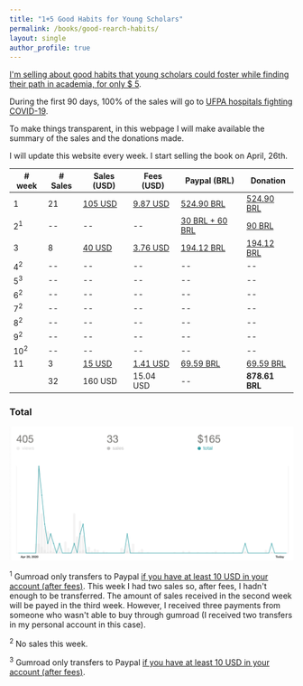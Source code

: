 ```yaml
---
title: "1+5 Good Habits for Young Scholars"
permalink: /books/good-rearch-habits/
layout: single
author_profile: true
---
```


[I'm selling about good habits that young scholars could foster while finding their path in academia, for only $ 5](http://gum.co/good-research-habits).

During the first 90 days, 100% of the sales will go to [UFPA hospitals fighting COVID-19](https://coronavirus.ufpa.br/doacoes).

To make things transparent, in this webpage I will make available the summary of the sales and the donations made.

I will update this website every week. I start selling the book on April, 26th.


| # week | # Sales  |   Sales (USD)  | Fees (USD) | Paypal (BRL) | Donation |
|--------|----------|----------------|------------|--------------|----------|
| 1      |  21        | [105 USD](/lost+found/book-sales/books-gumroad-w1.png)        |         [9.87 USD](/lost+found/book-sales/books-gumroad-w1.png)  |      [524.90 BRL](/lost+found/book-sales/books-paypal-w1.png)  | [524.90 BRL](/lost+found/book-sales/book-transfer-w1.jpg)  |
| 2<sup>1</sup> | --    | --         | --         | [30 BRL + 60 BRL](/lost+found/book-sales/books-gumroad-w2.jpeg)   | [90 BRL](/lost+found/book-sales/book-transfer-w2.jpeg)   |
| 3      |  8       | [40 USD](/lost+found/book-sales/books-gumroad-w3.png)       | [3.76 USD](/lost+found/book-sales/books-gumroad-w3.png)  | [194.12 BRL](/lost+found/book-sales/books-paypal-w3.png)      | [194.12 BRL](/lost+found/book-sales/book-transfer-w3.jpeg)  |
| 4<sup>2</sup>       | --          | --         | --             | --   | -- |
| 5<sup>3</sup>       | --          | --         | --             | --   | -- |
| 6<sup>2</sup>       | --          | --         | --             | --   | -- |
| 7<sup>2</sup>       | --          | --         | --             | --   | -- |
| 8<sup>2</sup>       | --          | --         | --             | --   | -- |
| 9<sup>2</sup>       | --          | --         | --             | --   | -- |
| 10<sup>2</sup>      | --          | --         | --             | --   | -- |
| 11                  | 3           | [15 USD](/lost+found/book-sales/books-gumroad-w4.png)     | [1.41 USD](/lost+found/book-sales/books-gumroad-w4.png)       | [69.59 BRL](/lost+found/book-sales/books-paypal-w4.png)   | [69.59 BRL](/lost+found/book-sales/book-transfer-w4.jpeg) |
|                     | 32          | 160 USD    | 15.04 USD      | --   | **878.61 BRL** |    

### Total
<img src="/lost+found/book-sales/books-total.png">


<sup>1</sup> Gumroad only transfers to Paypal [if you have at least 10 USD in your account (after fees)](https://help.gumroad.com/article/13-getting-paid). This week I had two sales so, after fees, I hadn't enough to be transferred. The amount of sales received in the second week will be payed in the third week. However, I received three payments from someone who wasn't able to buy through gumroad (I received two transfers in my personal account in this case).


<sup>2</sup> No sales this week.

<sup>3</sup> Gumroad only transfers to Paypal [if you have at least 10 USD in your account (after fees)](https://help.gumroad.com/article/13-getting-paid).
